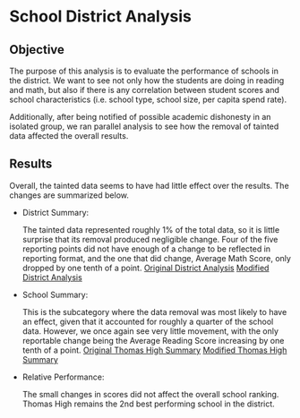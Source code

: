 # School District Analysis
## Objective
The purpose of this analysis is to evaluate the performance of schools in the district. We  want to see not only how the students are doing in reading and math, but also if there is any correlation between student scores and school characteristics (i.e. school type, school size, per capita spend rate).

Additionally, after being notified of possible academic dishonesty in an isolated group, we ran parallel analysis to see how the removal of tainted data affected the overall results.

## Results
Overall, the tainted data seems to have had little effect over the results. The changes are summarized below. 
- District Summary: <p>
	The tainted data represented roughly 1% of the total data, so it is little surprise that its removal produced negligible change. Four of the five reporting points did not have enough of a change to be reflected in reporting format, and the one that did change, Average Math Score, only dropped by one tenth of a point. [Original District Analysis](Screenshots/Original_District_Analysis.png)      [Modified District Analysis](Screenshots/Modified_District_Analysis.png)
- School Summary: <p>
This is the subcategory where the data removal was most likely to have an effect, given that it accounted for roughly a quarter of the school data. However, we once again see very little movement, with the only reportable change being the Average Reading Score increasing by one tenth of a point.
   [Original Thomas High Summary](Screenshots/Original_THS_School_Analysis.png)      [Modified Thomas High Summary](Screenshots/Modified_THS_School_Analysis.png)
- Relative Performance: <p>
The small changes in scores did not affect the overall school ranking. Thomas High remains the 2nd best performing school in the district. 
  
